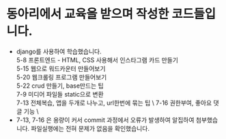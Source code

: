 # 동아리에서 교육을 받으며 작성한 코드들입니다.

* django를 사용하여 학습했습니다. \
5-8 프론트엔드 - HTML, CSS 사용해서 인스타그램 카드 만들기 \
5-15 웹으로 워드카운터 만들어보기 \
5-20 웹크롤링 프로그램 만들어보기 \
5-22 crud 만들기, base만드는 팁 \
7-9 미디어 파일들 static으로 변환 \
7-13 전체복습, 앱을 두개로 나누고, url한번에 묶는 팁 \ 
7-16 권한부여, 좋아요 댓글 기능 \
* 7-13, 7-16 은 용량이 커서 commit 과정에서 오류가 발생하여 알집하여 첨부했습니다. 파일실행에는 전혀 문제가 없음을 확인했습니다. 
